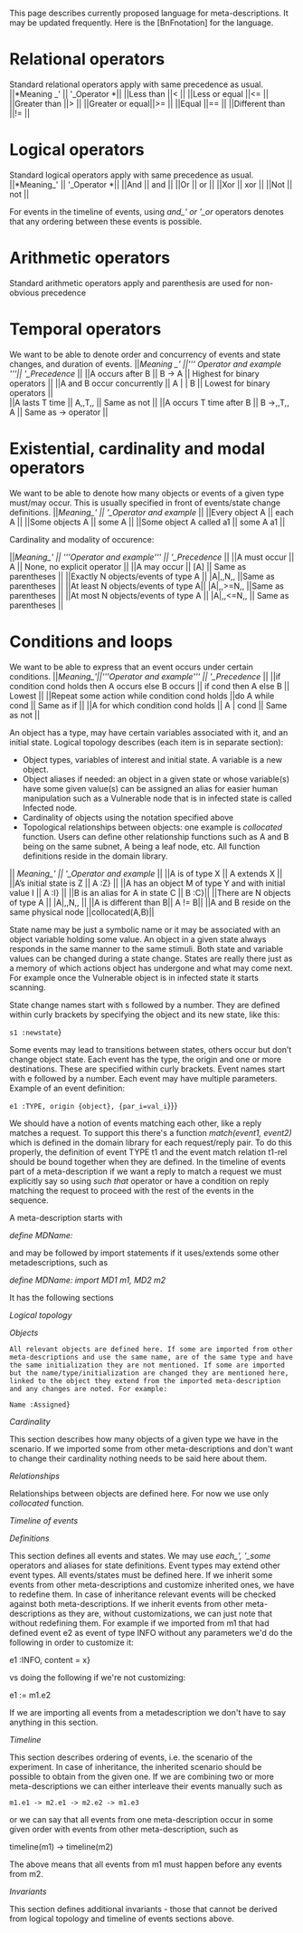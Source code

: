 This page describes currently proposed language for meta-descriptions. It may be updated frequently. Here is the [BnFnotation] for the language.

# Relational operators
Standard relational operators apply with same precedence as usual.
||*Meaning     _'    || '_Operator *||
||Less than       ||<         ||
||Less or equal   ||<=        ||
||Greater than    ||>         ||
||Greater or equal||>=        ||
||Equal           ||==        ||
||Different than  ||!=        ||

# Logical operators
Standard logical operators apply with same precedence as usual.
||*Meaning_' || '_Operator *||
||And	  || and      ||
||Or	  || or       ||
||Xor	  || xor      ||
||Not	  || not      ||

For events in the timeline of events, using *and_' or '_or* operators denotes that any ordering between these events is possible.

# Arithmetic operators
Standard arithmetic operators apply and parenthesis are used for non-obvious precedence

# Temporal operators
We want to be able to denote order and concurrency of events and state changes, and duration of events.
||*Meaning	_'                   ||''' Operator and example '''|| '_Precedence* ||
||A occurs after B                 || B -> A               || Highest for binary operators ||
||A and B occur concurrently       || A | | B              || Lowest for binary operators  ||           
||A lasts T time	           || A,,T,,               || Same as not                  || 
||A occurs T time after B	   || B ->,,T,, A          || Same as -> operator          ||

# Existential, cardinality and modal operators
We want to be able to denote how many objects or events of a given type must/may occur. This is usually specified in front of events/state change definitions.
||*Meaning_'	                     || '_Operator and example* || 
||Every object A	             || each A               ||
||Some objects A	             || some A               ||
||Some object A called a1            || some A a1            ||

Cardinality and modality of occurence:

||*Meaning_'	                     || '''Operator and example''' || '_Precedence* || 
||A must occur	                     || A                    || None, no explicit operator ||
||A may occur	                     || [A]                  || Same as parentheses        ||
||Exactly N objects/events of type A || |A|,,N,,             ||Same as parentheses        ||
||At least N objects/events of type A|| |A|,,>=N,,           ||Same as parentheses        ||
||At most N objects/events of type A || |A|,,<=N,,           || Same as parentheses        ||
# Conditions and loops
We want to be able to express that an event occurs under certain conditions.
||*Meaning_'||'''Operator and example''' || '_Precedence* || 
||if condition cond holds then A occurs else B occurs ||	if cond then A else B || Lowest ||
||Repeat some action while condition cond holds	      ||do A while cond || Same as if ||
||A for which condition cond holds || A | cond || Same as not ||

An object has a type, may have certain variables associated with it, and an initial state. Logical topology describes (each item is in separate section):
* Object types, variables of interest and initial state. A variable is a new object.
* Object aliases if needed: an object in a given state or whose variable(s) have some given value(s) can be assigned an alias for easier human manipulation such as a Vulnerable node that is in infected state is called Infected node.
* Cardinality of objects using the notation specified above
* Topological relationships between objects: one example is *collocated* function. Users can define other relationship functions such as A and B being on the same subnet, A being a leaf node, etc. All function definitions reside in the domain library.

|| *Meaning_' ||	'_Operator and example* ||
||A is of type X ||	A extends X          ||
||A’s initial state is Z ||	A :Z} ||
||A has an object M of type Y and with initial value I ||	A :I} ||
||B is an alias for A in state C	|| B :C}||
||There are N objects of type A	|| |A|,,N,, ||
||A is different than B||	A != B||
||A and B reside on the same physical node	||collocated(A,B)||

State name may be just a symbolic name or it may be associated with an object variable holding some value. An object in a given state always responds in the same manner to the same stimuli. Both state and variable values can be changed during a state change. 
States are really there just as a memory of which actions object has undergone and what may come next. For example once the Vulnerable object is
in infected state it starts scanning.


State change names start with s followed by a number. They are defined within curly brackets by specifying the object and its new state, like this:

`s1 :newstate`}


Some events may lead to transitions between states, others occur but don’t change object state. Each event has the type, the origin and one or more destinations. These are specified within curly brackets. Event names start with e followed by a number. Each event may have multiple parameters. Example of an event definition:

`e1 :TYPE, origin {object}, {par_i=val_i`}}}

We should have a notion of events matching each other, like a reply matches a request. To support this there's a function *match(event1, event2)* which is defined in the domain library for each request/reply pair. To do this properly, the definition of
event TYPE t1 and the event match relation t1-rel should be bound
together when they are defined. In the timeline of events part of a meta-description if we want a reply to match a request we must explicitly say so using *such that* operator or have a condition on reply matching the request to proceed with the rest of the events in the sequence.

A meta-description starts with 

*define MDName:*

and may be followed by import statements if it uses/extends some other metadescriptions, such as

*define MDName: import MD1 m1, MD2 m2*

It has the following sections

*Logical topology*

   *Objects*
   
    All relevant objects are defined here. If some are imported from other meta-descriptions and use the same name, are of the same type and have the same initialization they are not mentioned. If some are imported but the name/type/initialization are changed they are mentioned here, linked to the object they extend from the imported meta-description and any changes are noted. For example:

    Name :Assigned}

   *Cardinality*

   This section describes how many objects of a given type we have in the scenario. If we imported some from other meta-descriptions and don't want to change their cardinality nothing needs to be said here about them.

   *Relationships*
  
   Relationships between objects are defined here. For now we use only *collocated* function.

*Timeline of events*

   *Definitions*

   This section defines all events and states. We may use *each_', '_some* operators and aliases for state definitions. Event types may extend other event types. All events/states must be defined here. If we inherit some events from other meta-descriptions and customize inherited ones, we have to redefine them. In case of inheritance relevant events will be checked against both meta-descriptions. If we inherit events from other meta-descriptions as they are, without customizations, we can just note that without redefining them. For example if we imported from m1 that had defined event e2 as event of type INFO without any parameters we'd do the following in order to customize it:

   e1 :INFO, content = x}

   vs doing the following if we're not customizing:
  
   e1 := m1.e2


   If we are importing all events from a metadescription we don't have to say anything in this section.



   *Timeline*

   This section describes ordering of events, i.e. the scenario of the experiment. In case of inheritance, the inherited scenario should be possible to obtain from the given one. If we are combining two or more meta-descriptions we can either interleave their events manually such as

    m1.e1 -> m2.e1 -> m2.e2 -> m1.e3

  or we can say that all events from one meta-description occur in some given order with events from other meta-description, such as

  timeline(m1) -> timeline(m2)

  The above means that all events from m1 must happen before any events from m2.

  *Invariants*

  This section defines additional invariants - those that cannot be derived from logical topology and timeline of events sections above.
